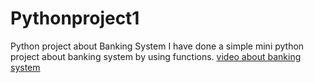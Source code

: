 # Pythonproject1
Python project about Banking System
I have done a simple mini python project about banking system by using functions.
[video about banking system](https://drive.google.com/file/d/1Ew3mh6zxtTh9ijkBhBSrWPqdyumZjisR/view?usp=drivesdk)
